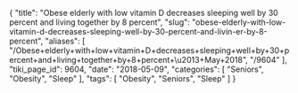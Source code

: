 {
    "title": "Obese elderly with low vitamin D decreases sleeping well by 30 percent and living together by 8 percent",
    "slug": "obese-elderly-with-low-vitamin-d-decreases-sleeping-well-by-30-percent-and-livin-er-by-8-percent",
    "aliases": [
        "/Obese+elderly+with+low+vitamin+D+decreases+sleeping+well+by+30+percent+and+living+together+by+8+percent+\u2013+May+2018",
        "/9604"
    ],
    "tiki_page_id": 9604,
    "date": "2018-05-09",
    "categories": [
        "Seniors",
        "Obesity",
        "Sleep"
    ],
    "tags": [
        "Obesity",
        "Seniors",
        "Sleep"
    ]
}